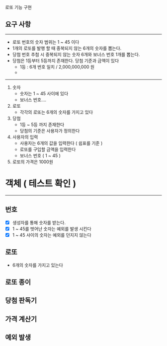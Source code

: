 로또 기능 구현

## 요구 사항

---
- 로또 번호의 숫자 범위는 1 ~ 45 이다
- 1개의 로또를 발행 할 때 중복되지 않는 6개의 숫자를 뽑는다.
- 당첨 번호 추첨 시 중복되지 않는 숫자 6개와 보너스 번호 1개를 뽑는다.
- 당첨은 1등부터 5등까지 존재한다. 당첨 기준과 금액이 있다
  - 1등 : 6개 번호 일치 / 2,000,000,000 원
  - 



---
1. 숫자
   - 숫자는 1 ~ 45 사이에 있다
   - 보너스 번호....
2. 로또
   - 각각의 로또는 6개의 숫자를 가지고 있다
3. 당첨
   - 1등 ~ 5등 까지 존재한다
   - 당첨의 기준은 사용자가 정의한다
4. 사용자의 입력
   - 사용자는 6개의 값을 입력한다 ( 쉽표를 기준 )
   - 로또를 구입할 금액을 입력한다
   - 보너스 번호 ( 1 ~ 45 )
5. 로또의 가격은 1000원


# 객체 ( 테스트 확인 )

---
## 번호
- [x] 생성자를 통해 숫자를 받는다.
- [x] 1 ~ 45를 벗어난 숫자는 예외를 발생 시킨다
- [x] 1 ~ 45 사이의 숫자는 예외를 던지지 않는다

## 로또
- 6개의 숫자를 가지고 있는다

## 로또 종이


## 당첨 판독기


## 가격 계산기


## 예외 발생

